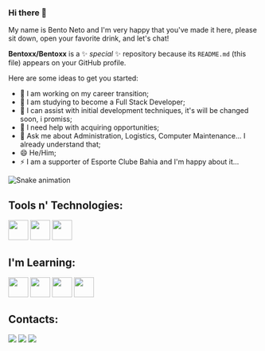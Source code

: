 ### Hi there 👋

My name is Bento Neto and I'm very happy that you've made it here, please sit down, open your favorite drink, and let's chat!

**Bentoxx/Bentoxx** is a ✨ _special_ ✨ repository because its `README.md` (this file) appears on your GitHub profile.

Here are some ideas to get you started:

- 🔭 I am working on my career transition;
- 🌱 I am studying to become a Full Stack Developer;
- 👯 I can assist with initial development techniques, it's will be changed soon, i promiss;
- 🤔 I need help with acquiring opportunities;
- 💬 Ask me about Administration, Logistics, Computer Maintenance... I already understand that;
- 😄 He/Him;
- ⚡ I am a supporter of Esporte Clube Bahia and I'm happy about it...

![Snake animation](https://github.com/Bentoxx/Bentoxx/blob/output/github-contribution-grid-snake.svg)

## Tools n' Technologies:

<img src="https://cdn.jsdelivr.net/gh/devicons/devicon@latest/icons/premierepro/premierepro-original.svg" width="40" height="40"/>
<img src="https://cdn.jsdelivr.net/gh/devicons/devicon@latest/icons/windows11/windows11-original-wordmark.svg" width="40" height="40"/>
<img src="https://cdn.jsdelivr.net/gh/devicons/devicon@latest/icons/linux/linux-original.svg" width="40" height="40"/>
          
           

## I'm Learning:

<img src="https://cdn.jsdelivr.net/gh/devicons/devicon@latest/icons/git/git-plain-wordmark.svg" width="40" height="40" /> 
<img src="https://cdn.jsdelivr.net/gh/devicons/devicon@latest/icons/javascript/javascript-original.svg" width="40" height="40"/>
<img src="https://cdn.jsdelivr.net/gh/devicons/devicon@latest/icons/typescript/typescript-original.svg" width="40" height="40"/>
<img src="https://cdn.jsdelivr.net/gh/devicons/devicon@latest/icons/vscode/vscode-original-wordmark.svg" width="40" height="40"/>

## Contacts:

<div>

<a href="https://instagram.com/bentoxx" target="_blank"><img loading="lazy" src="https://img.shields.io/badge/-Instagram-%23E4405F?style=for-the-badge&logo=instagram&logoColor=white" target="_blank"></a>
<a href = "mailto:bentojosenetto@hotmail.com"><img loading="lazy" src="https://img.shields.io/badge/Gmail-D14836?style=for-the-badge&logo=gmail&logoColor=white" target="_blank"></a>
<a href="https://www.linkedin.com/in/bento-josé-de-santana-neto" target="_blank"><img loading="lazy" src="https://img.shields.io/badge/-LinkedIn-%230077B5?style=for-the-badge&logo=linkedin&logoColor=white" target="_blank"></a>   
</div>
                    
          
          
